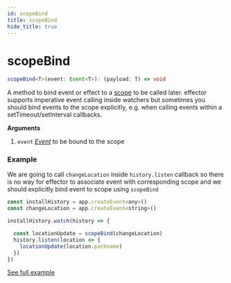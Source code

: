 ```yaml
---
id: scopeBind
title: scopeBind
hide_title: true
---
```


# scopeBind

```ts
scopeBind<T>(event: Event<T>): (payload: T) => void
```

A method to bind event or effect to a [scope](./Scope.md) to be called later. effector supports imperative event calling inside watchers but sometimes you should bind events to the scope explicitly, e.g. when calling events within a setTimeout/setInterval callbacks.

**Arguments**

1. `event` [_Event_](Event.md) to be bound to the scope

### Example

We are going to call `changeLocation` inside `history.listen` callback so there is no way for effector to associate event with corresponding scope and we should explicitly bind event to scope using `scopeBind`

```js
const installHistory = app.createEvent<any>()
const changeLocation = app.createEvent<string>()

installHistory.watch(history => {

  const locationUpdate = scopeBind(changeLocation)
  history.listen(location => {
    locationUpdate(location.pathname)
  })
})
```

[See full example](https://github.com/effector/effector/blob/master/examples/react-ssr/src/app.tsx#L128)
